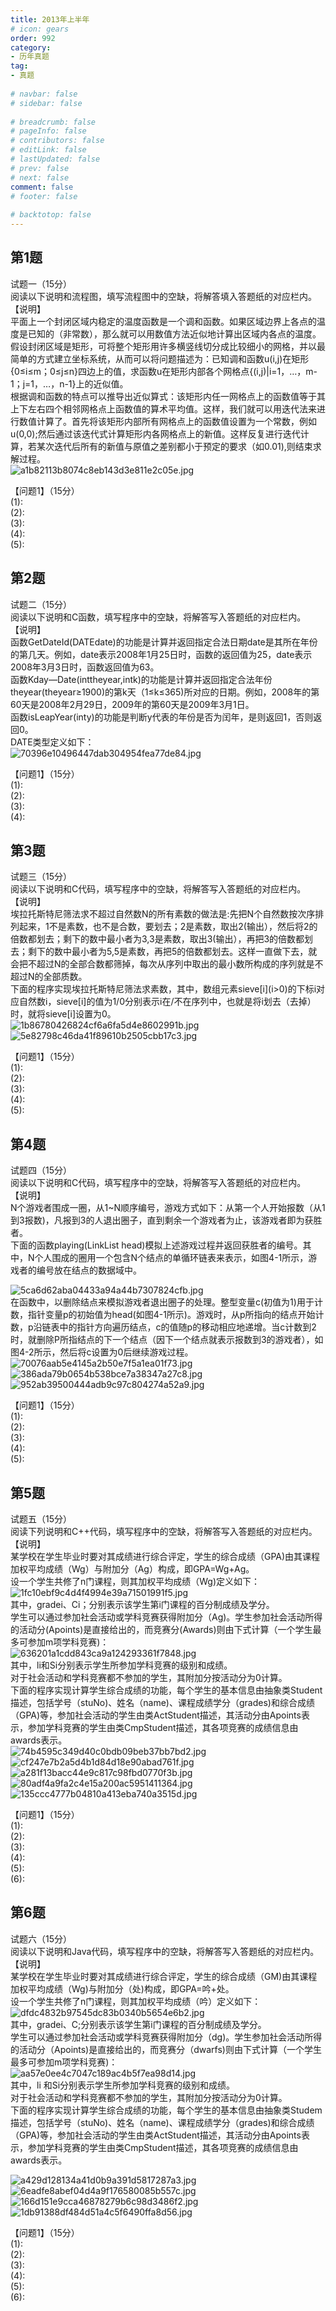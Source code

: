 ```yaml
---  
title: 2013年上半年  
# icon: gears  
order: 992  
category:  
- 历年真题  
tag:  
- 真题  
  
# navbar: false  
# sidebar: false  
  
# breadcrumb: false  
# pageInfo: false  
# contributors: false  
# editLink: false  
# lastUpdated: false  
# prev: false  
# next: false  
comment: false  
# footer: false  
  
# backtotop: false  
---  
```

## 第1题 ##

试题一（15分）  
阅读以下说明和流程图，填写流程图中的空缺，将解答填入答题纸的对应栏内。  
【说明】  
平面上一个封闭区域内稳定的温度函数是一个调和函数。如果区域边界上各点的温度是已知的（非常数），那么就可以用数值方法近似地计算出区域内各点的温度。  
假设封闭区域是矩形，可将整个矩形用许多横竖线切分成比较细小的网格，并以最简单的方式建立坐标系统，从而可以将问题描述为：已知调和函数u(i,j)在矩形\{0≤i≤m；0≤j≤n\}四边上的值，求函数u在矩形内部各个网格点\{(i,j)|i=1，…，m-1；j=1，…，n-1\}上的近似值。  
根据调和函数的特点可以推导出近似算式：该矩形内任一网格点上的函数值等于其上下左右四个相邻网格点上函数值的算术平均值。这样，我们就可以用迭代法来进行数值计算了。首先将该矩形内部所有网格点上的函数值设置为一个常数，例如u(0,0);然后通过该迭代式计算矩形内各网格点上的新值。这样反复进行迭代计算，若某次迭代后所有的新值与原值之差别都小于预定的要求（如0.01),则结束求解过程。  
![a1b82113b8074c8eb143d3e811e2c05e.jpg][]  
  
【问题1】（15分）  
(1):  
(2):  
(3):  
(4):  
(5):  


## 第2题 ##

试题二（15分）  
阅读以下说明和C函数，填写程序中的空缺，将解答写入答题纸的对应栏内。  
【说明】  
函数GetDateId(DATEdate)的功能是计算并返回指定合法日期date是其所在年份的第几天。例如，date表示2008年1月25日时，函数的返回值为25，date表示2008年3月3日时，函数返回值为63。  
函数Kday—Date(inttheyear,intk)的功能是计算并返回指定合法年份theyear(theyear≥1900)的第k天（1≤k≤365)所对应的日期。例如，2008年的第60天是2008年2月29日，2009年的第60天是2009年3月1日。  
函数isLeapYear(inty)的功能是判断y代表的年份是否为闰年，是则返回1，否则返回0。  
DATE类型定义如下：  
![70396e10496447dab304954fea77de84.jpg][]  
  
【问题1】（15分）  
(1):  
(2):  
(3):  
(4):  


## 第3题 ##

试题三（15分）  
阅读以下说明和C代码，填写程序中的空缺，将解答写入答题纸的对应栏内。  
【说明】  
埃拉托斯特尼筛法求不超过自然数N的所有素数的做法是:先把N个自然数按次序排列起来，1不是素数，也不是合数，要划去；2是素数，取出2(输出），然后将2的倍数都划去；剩下的数中最小者为3,3是素数，取出3(输出），再把3的倍数都划去；剩下的数中最小者为5,5是素数，再把5的倍数都划去。这样一直做下去，就会把不超过N的全部合数都筛掉，每次从序列中取出的最小数所构成的序列就是不超过N的全部质数。  
下面的程序实现埃拉托斯特尼筛法求素数，其中，数组元素sieve\[i\](i&gt;0)的下标i对应自然数i，sieve\[i\]的值为1/0分别表示i在/不在序列中，也就是将i划去（去掉）时，就将sieve\[i\]设置为0。  
![1b86780426824cf6a6fa5d4e8602991b.jpg][]  
![5e82798c46da41f89610b2505cbb17c3.jpg][]  
  
【问题1】（15分）  
(1):  
(2):  
(3):  
(4):  
(5):  


## 第4题 ##

试题四（15分）  
阅读以下说明和C代码，填写程序中的空缺，将解答写入答题纸的对应栏内。  
【说明】  
N个游戏者围成一圈，从1~N顺序编号，游戏方式如下：从第一个人开始报数（从1到3报数)，凡报到3的人退出圈子，直到剩余一个游戏者为止，该游戏者即为获胜者。  
下面的函数playing(LinkList head)模拟上述游戏过程并返回获胜者的编号。其中，N个人围成的圈用一个包含N个结点的单循环链表来表示，如图4-1所示，游戏者的编号放在结点的数据域中。  
  
![5ca6d62aba04433a94a44b7307824cfb.jpg][]  
在函数中，以删除结点来模拟游戏者退出圈子的处理。整型变量c(初值为1)用于计数，指针变量p的初始值为head(如图4-1所示)。游戏时，从p所指向的结点开始计数，p沿链表中的指针方向遍历结点，c的值随p的移动相应地递增。当c计数到2时，就删除P所指结点的下一个结点（因下一个结点就表示报数到3的游戏者），如图4-2所示，然后将c设置为0后继续游戏过程。  
![70076aab5e4145a2b50e7f5a1ea01f73.jpg][]  
![386ada79b0654b538bce7a38347a27c8.jpg][]  
![952ab39500444adb9c97c804274a52a9.jpg][]  
  
【问题1】（15分）  
(1):  
(2):  
(3):  
(4):  
(5):  


## 第5题 ##

试题五（15分）  
阅读下列说明和C++代码，填写程序中的空缺，将解答写入答题纸的对应栏内。  
【说明】  
某学校在学生毕业时要对其成绩进行综合评定，学生的综合成绩（GPA)由其课程加权平均成绩（Wg）与附加分（Ag）构成，即GPA=Wg+Ag。  
设一个学生共修了n门课程，则其加权平均成绩（Wg)定义如下：  
![1fc10ebf9c4d4f4994e39a71501991f5.jpg][]  
其中，gradei、Ci；分别表示该学生第i门课程的百分制成绩及学分。  
学生可以通过参加社会活动或学科竞赛获得附加分（Ag)。学生参加社会活动所得的活动分(Apoints)是直接给出的，而竞赛分(Awards)则由下式计算（一个学生最多可参加m项学科竞赛)：  
![636201a1cdd843ca9a124293361f7848.jpg][]  
其中，li和Si分别表示学生所参加学科竞赛的级别和成绩。  
对于社会活动和学科竞赛都不参加的学生，其附加分按活动分为0计算。  
下面的程序实现计算学生综合成绩的功能，每个学生的基本信息由抽象类Student描述，包括学号（stuNo)、姓名（name)、课程成绩学分（grades)和综合成绩（GPA)等，参加社会活动的学生由类ActStudent描述，其活动分由Apoints表示，参加学科竞赛的学生由类CmpStudent描述，其各项竞赛的成绩信息由awards表示。  
![74b4595c349d40c0bdb09beb37bb7bd2.jpg][]  
![cf247e7b2a5d4b1d84d18e90abad761f.jpg][]  
![a281f13bacc44e9c817c98fbd0770f3b.jpg][]  
![80adf4a9fa2c4e15a200ac5951411364.jpg][]  
![135ccc4777b04810a413eba740a3515d.jpg][]  
  
【问题1】（15分）  
(1):  
(2):  
(3):  
(4):  
(5):  
(6):  


## 第6题 ##

试题六（15分）  
阅读以下说明和Java代码，填写程序中的空缺，将解答写入答题纸的对应栏内。  
【说明】  
某学校在学生毕业时要对其成绩进行综合评定，学生的综合成绩（GM)由其课程加权平均成绩（Wg)与附加分（处)构成，即GPA=吟+处。  
设一个学生共修了n门课程，则其加权平均成绩（吟）定义如下：  
![dfdc4832b97545dc83b0340b5654e6b2.jpg][]  
其中，gradei、C;分别表示该学生第i门课程的百分制成绩及学分。  
学生可以通过参加社会活动或学科竞赛获得附加分（dg)。学生参加社会活动所得的活动分（Apoints)是直接给出的，而竞赛分（dwarfs)则由下式计算（一个学生最多可参加m项学科竞赛)：  
![aa57e0ee4c7047c189ac4b5f7ea98d14.jpg][]  
其中，li 和Si分别表示学生所参加学科竞赛的级别和成绩。  
对于社会活动和学科竞赛都不参加的学生，其附加分按活动分为0计算。  
下面的程序实现计算学生综合成绩的功能，每个学生的基本信息由抽象类Studem描述，包括学号（stuNo)、姓名（name)、课程成绩学分（grades)和综合成绩（GPA)等，参加社会活动的学生由类ActStudent描述，其活动分由Apoints表示，参加学科竞赛的学生由类CmpStudent描述，其各项竞赛的成绩信息由awards表示。  
  
![a429d128134a41d0b9a391d5817287a3.jpg][]  
![6eadfe8abef04d4a9f176580085b557c.jpg][]  
![166d151e9cca46878279b6c98d3486f2.jpg][]  
![1db91388df484d51a4c5f6490ffa8d56.jpg][]  
  
【问题1】（15分）  
(1):  
(2):  
(3):  
(4):  
(5):  
(6):  



[a1b82113b8074c8eb143d3e811e2c05e.jpg]: https://www.xkxxkx.cn/file/exam/software/程序员/案例/第1题/a1b82113b8074c8eb143d3e811e2c05e.jpg
[70396e10496447dab304954fea77de84.jpg]: https://www.xkxxkx.cn/file/exam/software/程序员/案例/第2题/70396e10496447dab304954fea77de84.jpg
[1b86780426824cf6a6fa5d4e8602991b.jpg]: https://www.xkxxkx.cn/file/exam/software/程序员/案例/第3题/1b86780426824cf6a6fa5d4e8602991b.jpg
[5e82798c46da41f89610b2505cbb17c3.jpg]: https://www.xkxxkx.cn/file/exam/software/程序员/案例/第3题/5e82798c46da41f89610b2505cbb17c3.jpg
[5ca6d62aba04433a94a44b7307824cfb.jpg]: https://www.xkxxkx.cn/file/exam/software/程序员/案例/第4题/5ca6d62aba04433a94a44b7307824cfb.jpg
[70076aab5e4145a2b50e7f5a1ea01f73.jpg]: https://www.xkxxkx.cn/file/exam/software/程序员/案例/第4题/70076aab5e4145a2b50e7f5a1ea01f73.jpg
[386ada79b0654b538bce7a38347a27c8.jpg]: https://www.xkxxkx.cn/file/exam/software/程序员/案例/第4题/386ada79b0654b538bce7a38347a27c8.jpg
[952ab39500444adb9c97c804274a52a9.jpg]: https://www.xkxxkx.cn/file/exam/software/程序员/案例/第4题/952ab39500444adb9c97c804274a52a9.jpg
[1fc10ebf9c4d4f4994e39a71501991f5.jpg]: https://www.xkxxkx.cn/file/exam/software/程序员/案例/第5题/1fc10ebf9c4d4f4994e39a71501991f5.jpg
[636201a1cdd843ca9a124293361f7848.jpg]: https://www.xkxxkx.cn/file/exam/software/程序员/案例/第5题/636201a1cdd843ca9a124293361f7848.jpg
[74b4595c349d40c0bdb09beb37bb7bd2.jpg]: https://www.xkxxkx.cn/file/exam/software/程序员/案例/第5题/74b4595c349d40c0bdb09beb37bb7bd2.jpg
[cf247e7b2a5d4b1d84d18e90abad761f.jpg]: https://www.xkxxkx.cn/file/exam/software/程序员/案例/第5题/cf247e7b2a5d4b1d84d18e90abad761f.jpg
[a281f13bacc44e9c817c98fbd0770f3b.jpg]: https://www.xkxxkx.cn/file/exam/software/程序员/案例/第5题/a281f13bacc44e9c817c98fbd0770f3b.jpg
[80adf4a9fa2c4e15a200ac5951411364.jpg]: https://www.xkxxkx.cn/file/exam/software/程序员/案例/第5题/80adf4a9fa2c4e15a200ac5951411364.jpg
[135ccc4777b04810a413eba740a3515d.jpg]: https://www.xkxxkx.cn/file/exam/software/程序员/案例/第5题/135ccc4777b04810a413eba740a3515d.jpg
[dfdc4832b97545dc83b0340b5654e6b2.jpg]: https://www.xkxxkx.cn/file/exam/software/程序员/案例/第6题/dfdc4832b97545dc83b0340b5654e6b2.jpg
[aa57e0ee4c7047c189ac4b5f7ea98d14.jpg]: https://www.xkxxkx.cn/file/exam/software/程序员/案例/第6题/aa57e0ee4c7047c189ac4b5f7ea98d14.jpg
[a429d128134a41d0b9a391d5817287a3.jpg]: https://www.xkxxkx.cn/file/exam/software/程序员/案例/第6题/a429d128134a41d0b9a391d5817287a3.jpg
[6eadfe8abef04d4a9f176580085b557c.jpg]: https://www.xkxxkx.cn/file/exam/software/程序员/案例/第6题/6eadfe8abef04d4a9f176580085b557c.jpg
[166d151e9cca46878279b6c98d3486f2.jpg]: https://www.xkxxkx.cn/file/exam/software/程序员/案例/第6题/166d151e9cca46878279b6c98d3486f2.jpg
[1db91388df484d51a4c5f6490ffa8d56.jpg]: https://www.xkxxkx.cn/file/exam/software/程序员/案例/第6题/1db91388df484d51a4c5f6490ffa8d56.jpg
